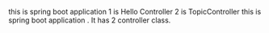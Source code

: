 this is spring boot application 
1 is Hello Controller 2 is TopicController
this is spring boot application . It has 2 controller class.

